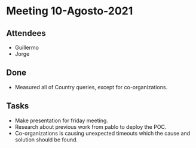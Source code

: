 # Meeting 10-Agosto-2021

## Attendees 

- Guillermo
- Jorge

## Done
- Measured all of Country queries, except for co-organizations.

## Tasks
- Make presentation for friday meeting.
- Research about previous work from pablo to deploy the POC.
- Co-organizations is causing unexpected timeouts which the cause and solution should be found.
